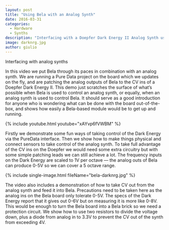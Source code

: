 ```yaml
---
layout: post
title: "Using Bela with an Analog Synth"
date: 2016-03-31
categories:
  - Hardware
  - Synths
description: "Interfacing with a Doepfer Dark Energy II Analog Synth using Bela and Pure Data"
image: darknrg.jpg
author: giulio
---
```


Interfacing with analog synths

In this video we put Bela through its paces in combination with an analog synth. We are running a Pure Data project on the board which we updates on the fly, and are patching the analog outputs of Bela to the CV ins of a Doepfer Dark Energy II. This demo just scratches the surface of what’s possible when Bela is used to control an analog synth, or equally, when an analog synth is used to control Bela. It should serve as a good introduction for anyone who is wondering what can be done with the board out-of-the-box, and shows how easily a Bela-based module would be to get up and running.

{% include youtube.html youtube="xAYvp6fVWBM" %}

Firstly we demonstrate some fun ways of taking control of the Dark Energy via the PureData interface. Then we show how to make things physical and connect sensors to take control of the analog synth. To take full advantage of the CV ins on the Doepfer we would need some extra circuitry but with some simple patching leads we can still achieve a lot. The frequency inputs on the Dark Energy are scaled to 1V per octave — the analog outs of Bela can produce 0-5V so we can cover a 5 octave range.

{% include single-image.html fileName="bela-darknrg.jpg" %}

The video also includes a demonstration of how to take CV out from the analog synth and feed it into Bela. Precautions need to be taken here as the analog ins on the Bela board only tolerate 0-5V. The specs of the Dark Energy report that it gives out 0-6V but on measuring it is more like 0-8V. This would be enough to turn the Bela board into a Bela brick so we need a protection circuit. We show how to use two resistors to divide the voltage down, plus a diode from analog in to 3.3V to prevent the CV out of the synth from exceeding 4V.